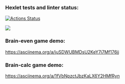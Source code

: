 ### Hexlet tests and linter status:

[![Actions Status](https://github.com/ToxicNN/frontend-project-44/workflows/hexlet-check/badge.svg)](https://github.com/ToxicNN/frontend-project-44/actions)

<a href="https://codeclimate.com/github/ToxicNN/frontend-project-44/maintainability"><img src="https://api.codeclimate.com/v1/badges/0ae900498ba84d470d1a/maintainability" /></a>

### Brain-even game demo:

https://asciinema.org/a/juSDWUBMDsU2KeY7i7Mf176jj

### Brain-calc game demo:

https://asciinema.org/a/1fVbNpzctJbzKaLX6Y2HMfRyn
